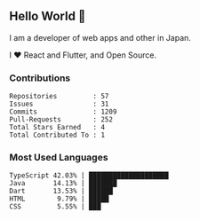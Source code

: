 ## Hello World 👋

I am a developer of web apps and other in Japan.

I ❤️ React and Flutter, and Open Source.

### Contributions

<!-- contributions start -->

    Repositories         : 57
    Issues               : 31
    Commits              : 1209
    Pull-Requests        : 252
    Total Stars Earned   : 4
    Total Contributed To : 1

<!-- contributions end -->

### Most Used Languages

<!-- most-used-languages start -->

    TypeScript 42.03% | ████████████████████
    Java       14.13% | ███████
    Dart       13.53% | ██████
    HTML        9.79% | █████
    CSS         5.55% | ███

<!-- most-used-languages end -->

